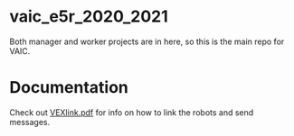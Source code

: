 # vaic_e5r_2020_2021
 Both manager and worker projects are in here, so this is the main repo for VAIC.

# Documentation
Check out [VEXlink.pdf](https://drive.google.com/file/d/13mTA6BT7CPskJzh4YgsfAfoH9OgK75Hn/view) for info on how to link the robots and send messages.
